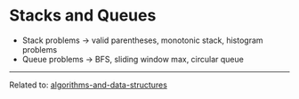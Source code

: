 # Stacks and Queues

* Stack problems → valid parentheses, monotonic stack, histogram problems
* Queue problems → BFS, sliding window max, circular queue


<hr>

Related to: [algorithms-and-data-structures](algorithms-and-data-structures)
